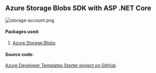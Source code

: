## Azure Storage Blobs SDK with ASP .NET Core
![storage-account.png](https://github.com/Daniel-Krzyczkowski/AzureDeveloperTemplates/blob/master/images/storage-account.png?raw=true)

#### Packages used:
1. [Azure.Storage.Blobs](https://www.nuget.org/packages/Azure.Storage.Blobs/)

#### Source code:

[Azure Developer Templates Starter project on GitHub](https://github.com/Daniel-Krzyczkowski/AzureDeveloperTemplates/tree/master/src/azure-asp-net-core-starter-template)
